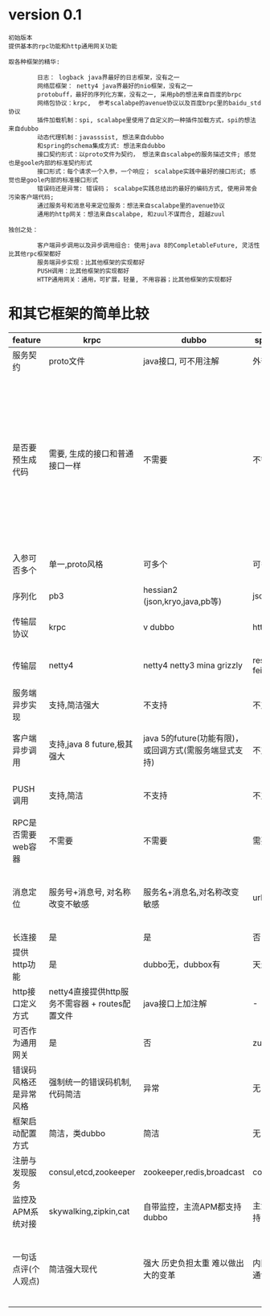 
# version 0.1

    初始版本
    提供基本的rpc功能和http通用网关功能
    
    取各种框架的精华:

			日志： logback java界最好的日志框架，没有之一
			网络层框架： netty4 java界最好的nio框架，没有之一
			protobuff，最好的序列化方案，没有之一, 采用pb的想法来自百度的brpc
			网络包协议：krpc,  参考scalabpe的avenue协议以及百度brpc里的baidu_std协议
			插件加载机制：spi, scalabpe里使用了自定义的一种插件加载方式，spi的想法来自dubbo
			动态代理机制：javasssist, 想法来自dubbo
			和spring的schema集成方式: 想法来自dubbo
			接口契约形式：以proto文件为契约， 想法来自scalabpe的服务描述文件; 感觉也是goole内部的标准契约形式
			接口形式：每个请求一个入参，一个响应； scalabpe实践中最好的接口形式; 感觉也是goole内部的标准接口形式
			错误码还是异常: 错误码； scalabpe实践总结出的最好的编码方式, 使用异常会污染客户端代码; 
			通过服务号和消息号来定位服务：想法来自scalabpe里的avenue协议
			通用的http网关：想法来自scalabpe, 和zuul不谋而合, 超越zuul

    独创之处：
		  
			客户端异步调用以及异步调用组合: 使用java 8的CompletableFuture, 灵活性比其他rpc框架都好
			服务端异步实现：比其他框架的实现都好
			PUSH调用：比其他框架的实现都好
			HTTP通用网关：通用，可扩展，轻量, 不用容器；比其他框架的实现都好

# 和其它框架的简单比较

| feature | krpc | dubbo  |  spring cloud | motan | grpc | tars  | 
| ------- | ---- | ------------ |  ------------ | ----- |  ---- | ---------- | 
| 服务契约 | proto文件 | java接口, 可不用注解 | 外部swagger | java接口 | proto文件 | idl文件 | 
| 是否要预生成代码  | 需要, 生成的接口和普通接口一样 |  不需要 | 不需要 | 不需要 | 需要 生成的java接口不够简洁 简单的同步功能也需要一个异步形式的复杂接口 | 需要, 生成的java接口客户端和服务端不一致, idl编译插件必须用maven插件，使用不方便 |     
| 入参可否多个 | 单一,proto风格 | 可多个 | 可多个 | 可多个 | 单一,proto风格 |  可多个 | 
| 序列化  | pb3  |   hessian2 (json,kryo,java,pb等) | json | hession2,pb等 | pb3 | ? |
| 传输层协议  | krpc  | v dubbo | http | motan2 | http2, 协议很重 | ? |    
| 传输层  | netty4  | netty4 netty3 mina grizzly | rest template, feign | netty4,netty3 | netty4 | 自研nio框架 |      
| 服务端异步实现  | 支持,简洁强大  | 不支持 | 不支持 | 不支持 | 支持 | 只能回调方式 |      
| 客户端异步调用  | 支持,java 8 future,极其强大  | java 5的future(功能有限)，或回调方式(需服务端显式支持) | 不支持 | 自定义future | 回调 | 回调, 回调接口太不友好 |      
| PUSH调用  | 支持,简洁 | 不支持 | 不支持 | 不支持 | 支持，接口复杂 | 极其复杂难用 |      
| RPC是否需要web容器  | 不需要 |    不需要 | 需要 | 不需要 | 不需要 | 不需要 |    
| 消息定位  | 服务号+消息号, 对名称改变不敏感 | 服务名+消息名,对名称改变敏感 | url | 服务名+消息名,对名称改变敏感 | 服务名+消息名,对名称改变敏感 | ? |    
| 长连接  | 是 | 是 | 否 | 是 | 是 | 是 |      
| 提供http功能  | 是 |  dubbo无，dubbox有 | 天生 | 是 | 天生 | 否 |     
| http接口定义方式  | netty4直接提供http服务不需容器 + routes配置文件 |  java接口上加注解 | - | java接口上加注解, 需web容器 | - | 无 |      
| 可否作为通用网关  | 是 |   否 | zuul组件 | 否 |  否 | 否 |    
| 错误码风格还是异常风格  | 强制统一的错误码机制, 代码简洁 | 异常 | 无 | 异常 | 无 | 无 |      
| 框架启动配置方式  |  简洁，类dubbo | 简洁 | 无 | 简洁，类dubbo | ? | 多种 |   
| 注册与发现服务  | consul,etcd,zookeeper | zookeeper,redis,broadcast | consul,eureka | zookeeper,consul | ? | 自研 |      
| 监控及APM系统对接  | skywalking,zipkin,cat | 自带监控，主流APM都支持dubbo | 主流APM都支持 | 自带监控 | 主流APM都支持 | 自研 |       
| 一句话点评(个人观点)  | 简洁强大现代 | 强大 历史负担太重 难以做出大的变革 | 内网用短连接通讯不够好 | 简洁，但内部实现代码不够好 | http2用在内网通讯太重, 另外接口形式不好 | 配套齐全，异步接口设计上有明显的缺陷 |     
